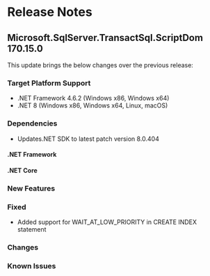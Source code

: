 # Release Notes

## Microsoft.SqlServer.TransactSql.ScriptDom 170.15.0
This update brings the below changes over the previous release:

### Target Platform Support

* .NET Framework 4.6.2 (Windows x86, Windows x64)
* .NET 8 (Windows x86, Windows x64, Linux, macOS)

### Dependencies
* Updates.NET SDK to latest patch version 8.0.404

#### .NET Framework
#### .NET Core

### New Features
### Fixed
* Added support for WAIT_AT_LOW_PRIORITY in CREATE INDEX statement

### Changes
### Known Issues
